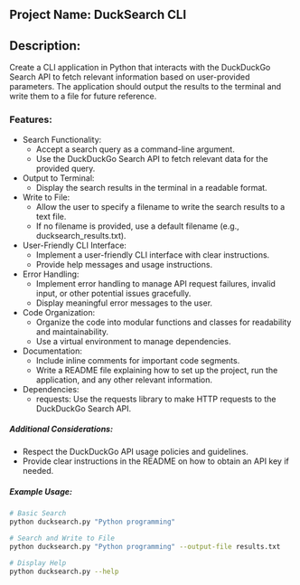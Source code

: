 ## Project Name: DuckSearch CLI

## Description:
Create a CLI application in Python that interacts with the DuckDuckGo Search API to fetch relevant information based on user-provided parameters. The application should output the results to the terminal and write them to a file for future reference.

### Features:
- Search Functionality: 
  - Accept a search query as a command-line argument. 
  - Use the DuckDuckGo Search API to fetch relevant data for the provided query.
- Output to Terminal:
  - Display the search results in the terminal in a readable format.
- Write to File:
  - Allow the user to specify a filename to write the search results to a text file. 
  - If no filename is provided, use a default filename (e.g., ducksearch_results.txt).
- User-Friendly CLI Interface:
  - Implement a user-friendly CLI interface with clear instructions. 
  - Provide help messages and usage instructions.
- Error Handling:
  - Implement error handling to manage API request failures, invalid input, or other potential issues gracefully. 
  - Display meaningful error messages to the user.
- Code Organization:
  - Organize the code into modular functions and classes for readability and maintainability. 
  - Use a virtual environment to manage dependencies.
- Documentation:
  - Include inline comments for important code segments. 
  - Write a README file explaining how to set up the project, run the application, and any other relevant information.
- Dependencies:
  - requests: Use the requests library to make HTTP requests to the DuckDuckGo Search API.

##### Additional Considerations:
- Respect the DuckDuckGo API usage policies and guidelines.
- Provide clear instructions in the README on how to obtain an API key if needed.

##### Example Usage:
```bash
# Basic Search
python ducksearch.py "Python programming"
```

```bash
# Search and Write to File
python ducksearch.py "Python programming" --output-file results.txt
```

```bash
# Display Help
python ducksearch.py --help
```